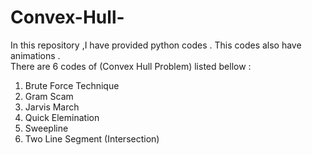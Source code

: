 # Convex-Hull-
In this repository ,I have provided python codes . This codes also have animations .  
There are 6 codes of (Convex Hull Problem) listed bellow : 
1. Brute Force Technique 
2. Gram Scam
3. Jarvis March
4. Quick Elemination
5. Sweepline
6. Two Line Segment (Intersection)
